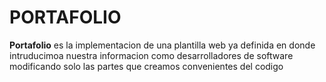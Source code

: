 # PORTAFOLIO
**Portafolio** es la implementacion de una plantilla web ya definida en donde intruducimoa nuestra informacion como desarrolladores de software modificando solo las partes que creamos convenientes del codigo
